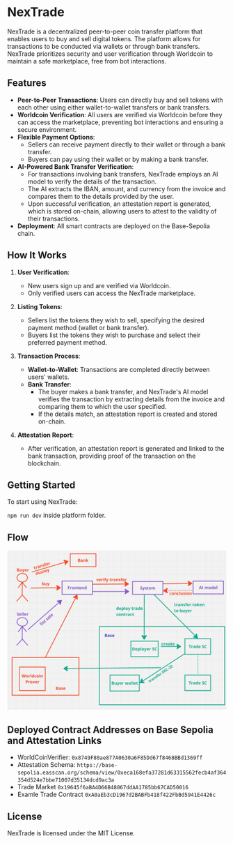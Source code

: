 # NexTrade

NexTrade is a decentralized peer-to-peer coin transfer platform that enables users to buy and sell digital tokens. The platform allows for transactions to be conducted via wallets or through bank transfers. NexTrade prioritizes security and user verification through Worldcoin to maintain a safe marketplace, free from bot interactions.

## Features

- **Peer-to-Peer Transactions**: Users can directly buy and sell tokens with each other using either wallet-to-wallet transfers or bank transfers.
- **Worldcoin Verification**: All users are verified via Worldcoin before they can access the marketplace, preventing bot interactions and ensuring a secure environment.
- **Flexible Payment Options**: 
  - Sellers can receive payment directly to their wallet or through a bank transfer.
  - Buyers can pay using their wallet or by making a bank transfer.
- **AI-Powered Bank Transfer Verification**: 
  - For transactions involving bank transfers, NexTrade employs an AI model to verify the details of the transaction.
  - The AI extracts the IBAN, amount, and currency from the invoice and compares them to the details provided by the user.
  - Upon successful verification, an attestation report is generated, which is stored on-chain, allowing users to attest to the validity of their transactions.
- **Deployment**: All smart contracts are deployed on the Base-Sepolia chain.

## How It Works

1. **User Verification**: 
   - New users sign up and are verified via Worldcoin. 
   - Only verified users can access the NexTrade marketplace.

2. **Listing Tokens**: 
   - Sellers list the tokens they wish to sell, specifying the desired payment method (wallet or bank transfer).
   - Buyers list the tokens they wish to purchase and select their preferred payment method.

3. **Transaction Process**: 
   - **Wallet-to-Wallet**: Transactions are completed directly between users' wallets.
   - **Bank Transfer**: 
     - The buyer makes a bank transfer, and NexTrade's AI model verifies the transaction by extracting details from the invoice and comparing them to which the user specified.
     - If the details match, an attestation report is created and stored on-chain.

4. **Attestation Report**: 
   - After verification, an attestation report is generated and linked to the bank transaction, providing proof of the transaction on the blockchain.

## Getting Started

To start using NexTrade:

`npm run dev` inside platform folder.

## Flow

![alt text](image.png)

## Deployed Contract Addresses on Base Sepolia and Attestation Links

- WorldCoinVerifier: `0x8749F80ae877A0630a6F85Dd67f8468BBd1369ff`
- Attestation Schema: `https://base-sepolia.easscan.org/schema/view/0xeca168efa37281d63315562fecb4af364354d524e7bbe71007d35134dcd9ac3a`
- Trade Market `0x19645f6aBA4D66B48067ddAA1785bb67CAD50016`
- Examle Trade Contract `0xA0aEb3cD1967d2BABFb418f422FbBd5941E4426c`

## License

NexTrade is licensed under the MIT License.

